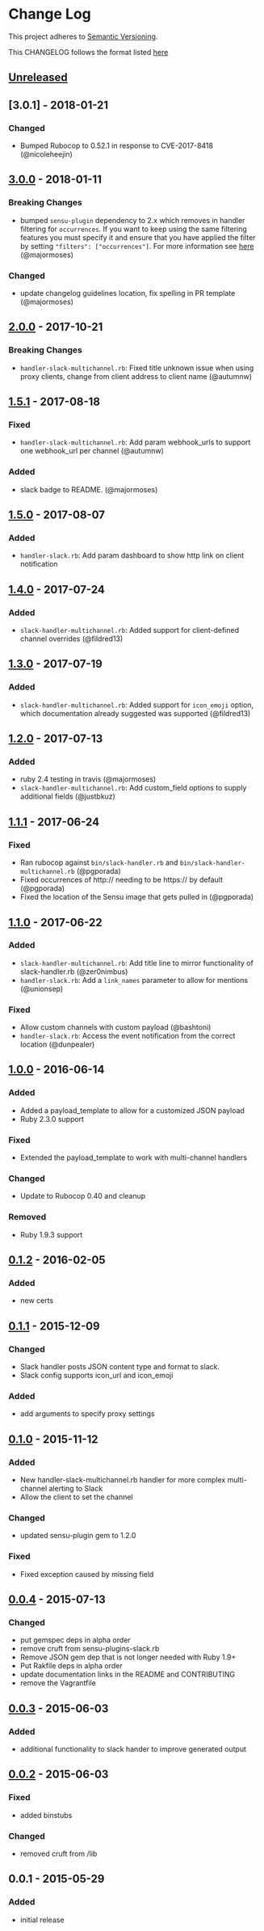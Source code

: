 # Change Log
This project adheres to [Semantic Versioning](http://semver.org/).

This CHANGELOG follows the format listed [here](https://github.com/sensu-plugins/community/blob/master/HOW_WE_CHANGELOG.md)

## [Unreleased]

## [3.0.1] - 2018-01-21
### Changed
- Bumped Rubocop to 0.52.1 in response to CVE-2017-8418 (@nicoleheejin)

## [3.0.0] - 2018-01-11
### Breaking Changes
- bumped `sensu-plugin` dependency to 2.x which removes in handler filtering for `occurrences`. If you want to keep using the same filtering features you must specify it and ensure that you have applied the filter by setting `"filters": ["occurrences"]`. For more information see [here](https://blog.sensuapp.org/deprecating-event-filtering-in-sensu-plugin-b60c7c500be3) (@majormoses)

### Changed
- update changelog guidelines location, fix spelling in PR template (@majormoses)

## [2.0.0] - 2017-10-21
### Breaking Changes
- `handler-slack-multichannel.rb`: Fixed title unknown issue when using proxy clients, change from client address to client name (@autumnw)

## [1.5.1] - 2017-08-18
### Fixed
- `handler-slack-multichannel.rb`: Add param webhook_urls to support one webhook_url per channel (@autumnw)

### Added
- slack badge to README. (@majormoses)

## [1.5.0] - 2017-08-07
### Added
- `handler-slack.rb`: Add param dashboard to show http link on client notification

## [1.4.0] - 2017-07-24
### Added
- `slack-handler-multichannel.rb`: Added support for client-defined channel overrides (@fildred13)

## [1.3.0] - 2017-07-19
### Added
- `slack-handler-multichannel.rb`: Added support for `icon_emoji` option, which documentation already suggested was supported (@fildred13)

## [1.2.0] - 2017-07-13
### Added
- ruby 2.4 testing in travis (@majormoses)
- `slack-handler-multichannel.rb`: Add custom_field options to supply additional fields (@justbkuz)

## [1.1.1] - 2017-06-24
### Fixed
- Ran rubocop against `bin/slack-handler.rb` and `bin/slack-handler-multichannel.rb` (@pgporada)
- Fixed occurrences of http:// needing to be https:// by default (@pgporada)
- Fixed the location of the Sensu image that gets pulled in (@pgporada)

## [1.1.0] - 2017-06-22
### Added
- `slack-handler-multichannel.rb`: Add title line to mirror functionality of slack-handler.rb (@zer0nimbus)
- `handler-slack.rb`: Add a `link_names` parameter to allow for mentions (@unionsep)

### Fixed
- Allow custom channels with custom payload (@bashtoni)
- `handler-slack.rb`: Access the event notification from the correct location (@dunpealer)

## [1.0.0] - 2016-06-14
### Added
- Added a payload_template to allow for a customized JSON payload
- Ruby 2.3.0 support

### Fixed
- Extended the payload_template to work with multi-channel handlers

### Changed
- Update to Rubocop 0.40 and cleanup

### Removed
- Ruby 1.9.3 support

## [0.1.2] - 2016-02-05
### Added
- new certs

## [0.1.1] - 2015-12-09
### Changed
- Slack handler posts JSON content type and format to slack.
- Slack config supports icon_url and icon_emoji
### Added
- add arguments to specify proxy settings

## [0.1.0] - 2015-11-12
### Added
- New handler-slack-multichannel.rb handler for more complex multi-channel alerting to Slack
- Allow the client to set the channel

### Changed
- updated sensu-plugin gem to 1.2.0

### Fixed
- Fixed exception caused by missing field

## [0.0.4] - 2015-07-13
### Changed
- put gemspec deps in alpha order
- remove cruft from sensu-plugins-slack.rb
- Remove JSON gem dep that is not longer needed with Ruby 1.9+
- Put Rakfile deps in alpha order
- update documentation links in the README and CONTRIBUTING
- remove the Vagrantfile

## [0.0.3] - 2015-06-03
### Added
- additional functionality to slack hander to improve generated output

## [0.0.2] - 2015-06-03
### Fixed
- added binstubs

### Changed
- removed cruft from /lib

## 0.0.1 - 2015-05-29
### Added
- initial release

[Unreleased]: https://github.com/sensu-plugins/sensu-plugins-slack/compare/3.0.0...HEAD
[3.0.0]: https://github.com/sensu-plugins/sensu-plugins-slack/compare/2.0.0...3.0.0
[2.0.0]: https://github.com/sensu-plugins/sensu-plugins-slack/compare/1.5.0...2.0.0
[1.5.1]: https://github.com/sensu-plugins/sensu-plugins-slack/compare/1.5.0...1.5.1
[1.5.0]: https://github.com/sensu-plugins/sensu-plugins-slack/compare/1.4.0...1.5.0
[1.4.0]: https://github.com/sensu-plugins/sensu-plugins-slack/compare/1.3.0...1.4.0
[1.3.0]: https://github.com/sensu-plugins/sensu-plugins-slack/compare/1.2.0...1.3.0
[1.2.0]: https://github.com/sensu-plugins/sensu-plugins-slack/compare/1.1.1...1.2.0
[1.1.1]: https://github.com/sensu-plugins/sensu-plugins-slack/compare/1.1.0...1.1.1.
[1.1.0]: https://github.com/sensu-plugins/sensu-plugins-slack/compare/1.0.0...1.1.0
[1.0.0]: https://github.com/sensu-plugins/sensu-plugins-slack/compare/v0.1.2...1.0.0
[0.1.2]: https://github.com/sensu-plugins/sensu-plugins-slack/compare/0.1.1...v0.1.2
[0.1.1]: https://github.com/sensu-plugins/sensu-plugins-slack/compare/0.1.0...0.1.1
[0.1.0]: https://github.com/sensu-plugins/sensu-plugins-slack/compare/0.0.4...0.1.0
[0.0.4]: https://github.com/sensu-plugins/sensu-plugins-slack/compare/0.0.3...0.0.4
[0.0.3]: https://github.com/sensu-plugins/sensu-plugins-slack/compare/0.0.2...0.0.3
[0.0.2]: https://github.com/sensu-plugins/sensu-plugins-slack/compare/0.0.1...0.0.2
